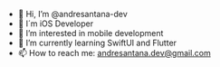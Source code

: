 - 👋 Hi, I’m @andresantana-dev
- 🚀 I´m iOS Developer
- 👀 I’m interested in mobile development
- 🌱 I’m currently learning SwiftUI and Flutter
- 📫 How to reach me: andresantana.dev@gmail.com

<!---
andresantana-dev/andresantana-dev is a ✨ special ✨ repository because its `README.md` (this file) appears on your GitHub profile.
You can click the Preview link to take a look at your changes.
--->

